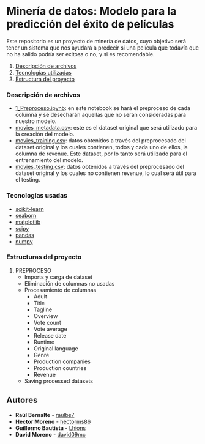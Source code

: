 # Minería de datos: Modelo para la predicción del éxito de películas
Este repositorio es un proyecto de minería de datos, cuyo objetivo será tener un sistema que nos ayudará a predecir si una película que todavía que no ha salido podría ser exitosa o no, y si es recomendable.

1. [ Descripción de archivos ](#desc)
2. [ Tecnologías utilizadas ](#usage)
3. [ Estructura del proyecto ](#structure)


<a name="desc"></a>
### **Descripción de archivos**

* [1_Preproceso.ipynb](1_Preproceso.ipynb): en este notebook se hará el preproceso de cada columna y se desecharán aquellas que no serán consideradas para nuestro modelo.
* [movies_metadata.csv](movies_dataset/movies_dataset.csv): este es el dataset original que será utilizado para la creación del modelo.
* [movies_training.csv](res/movies_training.csv): datos obtenidos a través del preprocesado del dataset original y los cuales contienen, todos y cada uno de ellos, la columna de revenue. Este dataset, por lo tanto será utilizado para el entrenamiento del modelo.
* [movies_testing.csv](res/movies_testing.csv): datos obtenidos a través del preprocesado del dataset original y los cuales no contienen revenue, lo cual será útil para el testing.

<a name="usage"></a>
### **Tecnologías usadas**

* [scikit-learn](https://scikit-learn.org/stable/index.html)
* [seaborn](https://seaborn.pydata.org)
* [matplotlib](https://matplotlib.org)
* [scipy](https://www.scipy.org)
* [pandas](https://pandas.pydata.org)
* [numpy](https://numpy.org)

<a name="structure"></a>
### **Estructuras del proyecto**

1. PREPROCESO
    * Imports y carga de dataset
    * Eliminación de columnas no usadas
    * Procesamiento de columnas
        * Adult
        * Title
        * Tagline
        * Overview
        * Vote count
        * Vote average
        * Release date
        * Runtime
        * Original language
        * Genre
        * Production companies
        * Production countries
        * Revenue
    * Saving processed datasets


## Autores

* **Raúl Bernalte** - [raulbs7](https://github.com/raulbs7)
* **Hector Moreno**  - [hectorms86](https://github.com/hectorms86)
* **Guillermo Bautista** - [Lhions](https://github.com/Lhions)
* **David Moreno** - [david09mc](https://github.com/david09mc)

